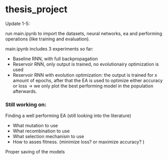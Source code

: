# thesis_project

Update 1-5: 

run main.ipynb to import the datasets, neural networks, ea and performing operations (like training and evaluation). 

main.ipynb includes 3 experiments so far:
- Baseline RNN, with full backpropagation
- Reservoir RNN, only output is trained, no evolutionairy optimization is used
- Reservoir RNN with evolution optimization: the output is trained for x amount of epochs, after that the EA is used to optimize either accuracy or loss  -> we only plot the best performing model in the population afterwards. 


### Still working on:

Finding a well performing EA (still looking into the literature)
- What mutation to use
- What recombination to use
- What selection mechanism to use
- How to asses fitness. (minimize loss? or maximize accuracy? ) 

Proper saving of the models



